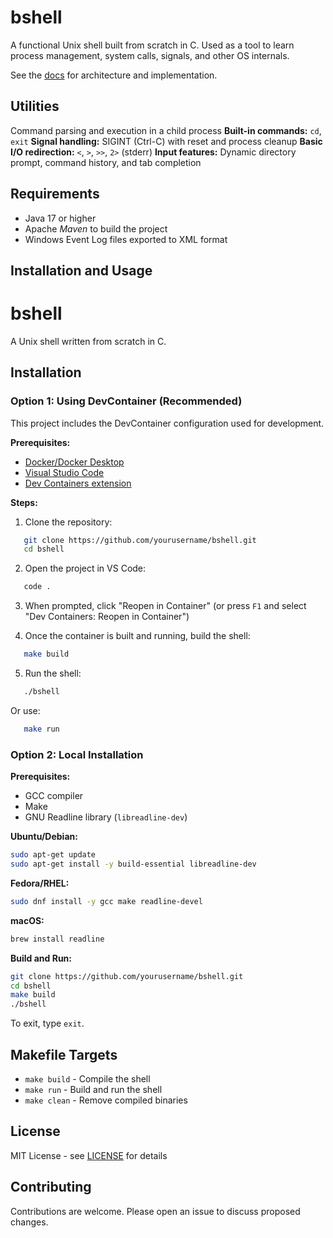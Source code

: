 # bshell

A functional Unix shell built from scratch in C. Used as a tool to learn process management, system calls, signals, and other OS internals.

See the [docs](DOCS.md) for architecture and implementation.

## Utilities

Command parsing and execution in a child process
**Built-in commands:** `cd`, `exit`
**Signal handling:** SIGINT (Ctrl-C) with reset and process cleanup
**Basic I/O redirection:** `<`, `>`, `>>`, `2>` (stderr)
**Input features:** Dynamic directory prompt, command history, and tab completion

## Requirements

- Java 17 or higher
- Apache *Maven* to build the project
- Windows Event Log files exported to XML format

## Installation and Usage

# bshell

A Unix shell written from scratch in C.

## Installation

### Option 1: Using DevContainer (Recommended)

This project includes the DevContainer configuration used for development.

**Prerequisites:**
- [Docker/Docker Desktop](https://www.docker.com/get-started)
- [Visual Studio Code](https://code.visualstudio.com/)
- [Dev Containers extension](https://marketplace.visualstudio.com/items?itemName=ms-vscode-remote.remote-containers)

**Steps:**
1. Clone the repository:
```bash
   git clone https://github.com/yourusername/bshell.git
   cd bshell
```

2. Open the project in VS Code:
```bash
   code .
```

3. When prompted, click "Reopen in Container" (or press `F1` and select "Dev Containers: Reopen in Container")

4. Once the container is built and running, build the shell:
```bash
   make build
```

5. Run the shell:
```bash
   ./bshell
```
   Or use:
```bash
   make run
```

### Option 2: Local Installation

**Prerequisites:**
- GCC compiler
- Make
- GNU Readline library (`libreadline-dev`)

**Ubuntu/Debian:**
```bash
sudo apt-get update
sudo apt-get install -y build-essential libreadline-dev
```

**Fedora/RHEL:**
```bash
sudo dnf install -y gcc make readline-devel
```

**macOS:**
```bash
brew install readline
```

**Build and Run:**
```bash
git clone https://github.com/yourusername/bshell.git
cd bshell
make build
./bshell
```

To exit, type `exit`.

## Makefile Targets

- `make build` - Compile the shell
- `make run` - Build and run the shell
- `make clean` - Remove compiled binaries

## License

MIT License - see [LICENSE](LICENSE) for details

## Contributing

Contributions are welcome. Please open an issue to discuss proposed changes.
